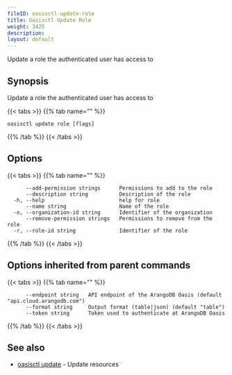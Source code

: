 ```yaml
---
fileID: oasisctl-update-role
title: Oasisctl Update Role
weight: 3425
description: 
layout: default
---
```

Update a role the authenticated user has access to

## Synopsis

Update a role the authenticated user has access to

{{< tabs >}}
{{% tab name="" %}}
```
oasisctl update role [flags]
```
{{% /tab %}}
{{< /tabs >}}

## Options

{{< tabs >}}
{{% tab name="" %}}
```
      --add-permission strings      Permissions to add to the role
      --description string          Description of the role
  -h, --help                        help for role
      --name string                 Name of the role
  -o, --organization-id string      Identifier of the organization
      --remove-permission strings   Permissions to remove from the role
  -r, --role-id string              Identifier of the role
```
{{% /tab %}}
{{< /tabs >}}

## Options inherited from parent commands

{{< tabs >}}
{{% tab name="" %}}
```
      --endpoint string   API endpoint of the ArangoDB Oasis (default "api.cloud.arangodb.com")
      --format string     Output format (table|json) (default "table")
      --token string      Token used to authenticate at ArangoDB Oasis
```
{{% /tab %}}
{{< /tabs >}}

## See also

* [oasisctl update]()	 - Update resources

